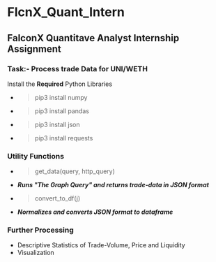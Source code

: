 # FlcnX_Quant_Intern
## FalconX Quantitave Analyst Internship Assignment
### Task:- Process trade Data for UNI/WETH
Install the **Required** Python Libraries
* > pip3 install numpy
* > pip3 install pandas
* > pip3 install json
* > pip3 install requests
### Utility Functions
* > get_data(query, http_query)
* ***Runs "The Graph Query" and returns trade-data in JSON format***
* > convert_to_df(j)
* ***Normalizes and converts JSON format to dataframe***
### Further Processing
* Descriptive Statistics of Trade-Volume, Price and Liquidity
* Visualization
